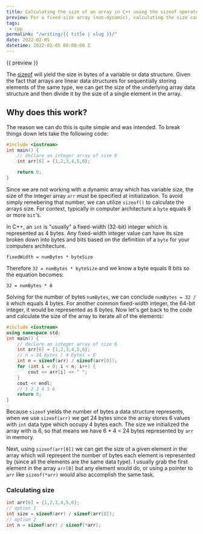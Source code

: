 ```yaml
---
title: Calculating the size of an array in C++ using the sizeof operator
preview: For a fixed-size array (non-dynamic), calculating the size can seem complicated but it's really quite simple when we think about how the sizeof operator works.
tags:
 - cpp
permalink: "/writing/{{ title | slug }}/"
date: 2022-02-05
datetime: 2022-02-05 00:00:00 Z
---
```


{{ preview }}

The [sizeof](https://en.cppreference.com/w/cpp/language/sizeof) will yield the size in bytes of a variable or data structure. Given the fact that arrays are linear data structures for sequentially storing elements of the same type, we can get the size of the underlying array data structure and then divide it by the size of a single element in the array.

<h2 class="post-heading">Why does this work?</h2>

The reason we can do this is quite simple and was intended. To break things down lets take the following code:

```cpp
#include <iostream>
int main() {
    // declare an integer array of size 6
    int arr[6] = {1,2,3,4,5,6};

    return 0;
}
```

Since we are not working with a dynamic array which has variable size, the size of the integer array `arr` must be specified at initialization. To avoid simply remebering that number, we can utilize `sizeof()` to calculate the arrays size. For context, typically in computer architecture a `byte` equals 8 or more `bit`'s.

In C++, an `int` is "usually" a fixed-width (32-bit) integer which is represented as 4 bytes. Any fixed-width integer value can have its size broken down into bytes and bits based on the definition of a `byte` for your computers architecture.

```text
fixedWidth = numBytes * byteSize
```

Therefore `32 = numBytes * byteSize` and we know a byte equals 8 bits so the equation becomes:

```text
32 = numBytes * 8 
```

Solving for the number of bytes `numBytes`, we can conclude `numBytes = 32 / 8` which equals 4 bytes. For another common fixed-width integer, the 64-bit integer, it would be represented as 8 bytes. Now let's get back to the code and calculate the size of the array to iterate all of the elements:

```cpp
#include <iostream>
using namespace std;
int main() {
    // declare an integer array of size 6
    int arr[6] = {1,2,3,4,5,6};
    // n = 24 bytes / 4 bytes = 6
    int n = sizeof(arr) / sizeof(arr[0]);
    for (int i = 0; i < n; i++) {
        cout << arr[i] << " ";
    }
    cout << endl;
    // 1 2 3 4 5 6
    return 0;
}
```

Because `sizeof` yields the number of bytes a data structure represents, when we use `sizeof(arr)` we get 24 bytes since the array stores 6 values with `int` data type which occupy 4 bytes each. The size we initialized the array with is 6, so that means we have 6 * 4 = 24 bytes represented by `arr` in memory. 

Next, using `sizeof(arr[0])` we can get the size of a given element in the array which will represent the number of bytes each element is represented by (since all the elements are the same data type). I usually grab the first element in the array `arr[0]` but any element would do, or using a pointer to `arr` like `sizeof(*arr)` would also accomplish the same task.

<h3 class="post-heading">Calculating size</h3>

```cpp
int arr[6] = {1,2,3,4,5,6};
// option 1
int size = sizeof(arr) / sizeof(arr[0]);
// option 2
int n = sizeof(arr) / sizeof(*arr);
```